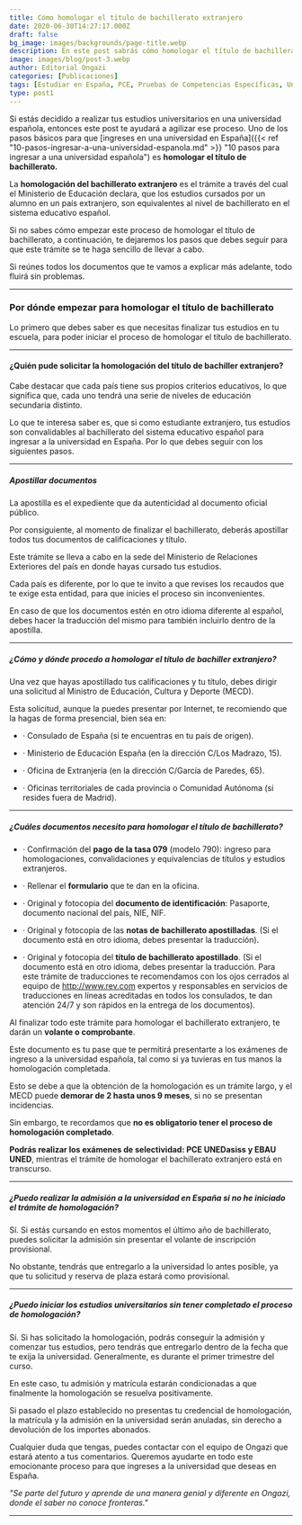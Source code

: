 ```yaml
---
title: Cómo homologar el título de bachillerato extranjero
date: 2020-06-30T14:27:17.000Z
draft: false
bg_image: images/backgrounds/page-title.webp
description: En este post sabrás cómo homologar el título de bachillerato extranjero.Si estás decidido a realizar tus estudios universitarios en una universidad española
image: images/blog/post-3.webp
author: Editorial Ongazi
categories: [Publicaciones]
tags: [Estudiar en España, PCE, Pruebas de Competencias Específicas, Universidad en España, Universidad Española]
type: post1
---
```


Si estás decidido a realizar tus estudios universitarios en una universidad española, entonces este post te ayudará a agilizar ese proceso. Uno de los pasos básicos para que [ingreses en una universidad en España]({{< ref "10-pasos-ingresar-a-una-universidad-espanola.md" >}} "10 pasos para ingresar a una universidad española") es **homologar el título de bachillerato.**

La **homologación del bachillerato extranjero** es el trámite a través del cual el Ministerio de Educación declara, que los estudios cursados por un alumno en un país extranjero, son equivalentes al nivel de bachillerato en el sistema educativo español.

Si no sabes cómo empezar este proceso de homologar el título de bachillerato, a continuación, te dejaremos los pasos que debes seguir para que este trámite se te haga sencillo de llevar a cabo.

Si reúnes todos los documentos que te vamos a explicar más adelante, todo fluirá sin problemas.

* * *

### Por dónde empezar para homologar el título de bachillerato

Lo primero que debes saber es que necesitas finalizar tus estudios en tu escuela, para poder iniciar el proceso de homologar el título de bachillerato.

* * *

#### ¿Quién pude solicitar la homologación del título de bachiller extranjero?

Cabe destacar que cada país tiene sus propios criterios educativos, lo que significa que, cada uno tendrá una serie de niveles de educación secundaria distinto.

Lo que te interesa saber es, que si como estudiante extranjero, tus estudios son convalidables al bachillerato del sistema educativo español para ingresar a la universidad en España. Por lo que debes seguir con los siguientes pasos.

* * *

##### Apostillar documentos

La apostilla es el expediente que da autenticidad al documento oficial público.

Por consiguiente, al momento de finalizar el bachillerato, deberás apostillar todos tus documentos de calificaciones y título.

Este trámite se lleva a cabo en la sede del Ministerio de Relaciones Exteriores del país en donde hayas cursado tus estudios.

Cada país es diferente, por lo que te invito a que revises los recaudos que te exige esta entidad, para que inicies el proceso sin inconvenientes.

En caso de que los documentos estén en otro idioma diferente al español, debes hacer la traducción del mismo para también incluirlo dentro de la apostilla.

* * *

##### ¿Cómo y dónde procedo a homologar el título de bachiller extranjero?

Una vez que hayas apostillado tus calificaciones y tu título, debes dirigir una solicitud al Ministro de Educación, Cultura y Deporte (MECD).

Esta solicitud, aunque la puedes presentar por Internet, te recomiendo que la hagas de forma presencial, bien sea en:

-   · Consulado de España (si te encuentras en tu país de origen).

-   · Ministerio de Educación España (en la dirección C/Los Madrazo, 15).

-   · Oficina de Extranjería (en la dirección C/García de Paredes, 65).

-   · Oficinas territoriales de cada provincia o Comunidad Autónoma (si resides fuera de Madrid).

* * *

##### ¿Cuáles documentos necesito para homologar el título de bachillerato?

-   · Confirmación del **pago de la tasa 079** (modelo 790): ingreso para homologaciones, convalidaciones y equivalencias de títulos y estudios extranjeros.

-   · Rellenar el **formulario** que te dan en la oficina.

-   · Original y fotocopia del **documento de identificación**: Pasaporte, documento nacional del país, NIE, NIF.

-   · Original y fotocopia de las **notas de bachillerato apostilladas**. (Si el documento está en otro idioma, debes presentar la traducción).

-   · Original y fotocopia del **título de bachillerato apostillado**. (Si el documento está en otro idioma, debes presentar la traducción. Para este trámite de traducciones te recomendamos con los ojos cerrados al equipo de <http://www.rev.com> expertos y responsables en servicios de traducciones en líneas acreditadas en todos los consulados, te dan atención 24/7 y son rápidos en la entrega de los documentos).

Al finalizar todo este trámite para homologar el bachillerato extranjero, te darán un **volante o comprobante**.

Este documento es tu pase que te permitirá presentarte a los exámenes de ingreso a la universidad española, tal como si ya tuvieras en tus manos la homologación completada.

Esto se debe a que la obtención de la homologación es un trámite largo, y el MECD puede **demorar de 2 hasta unos 9 meses**, si no se presentan incidencias.

Sin embargo, te recordamos que **no es obligatorio tener el proceso de homologación completado**.

**Podrás realizar los exámenes de selectividad:  PCE UNEDasiss y EBAU UNED**, mientras el trámite de homologar el bachillerato extranjero está en transcurso.

* * *

##### ¿Puedo realizar la admisión a la universidad en España si no he iniciado el trámite de homologación?

Sí. Si estás cursando en estos momentos el último año de bachillerato, puedes solicitar la admisión sin presentar el volante de inscripción provisional.

No obstante, tendrás que entregarlo a la universidad lo antes posible, ya que tu solicitud y reserva de plaza estará como provisional.

* * *

##### ¿Puedo iniciar los estudios universitarios sin tener completado el proceso de homologación?

Sí. Si has solicitado la homologación, podrás conseguir la admisión y comenzar tus estudios, pero tendrás que entregarlo dentro de la fecha que te exija la universidad. Generalmente, es durante el primer trimestre del curso.

En este caso, tu admisión y matrícula estarán condicionadas a que finalmente la homologación se resuelva positivamente.

Si pasado el plazo establecido no presentas tu credencial de homologación, la matrícula y la admisión en la universidad serán anuladas, sin derecho a devolución de los importes abonados.

Cualquier duda que tengas, puedes contactar con el equipo de Ongazi que estará atento a tus comentarios. Queremos ayudarte en todo este emocionante proceso para que ingreses a la universidad que deseas en España.

_"Se parte del futuro y aprende de una manera genial y diferente en Ongazi, donde el saber no conoce fronteras."_

* * *
